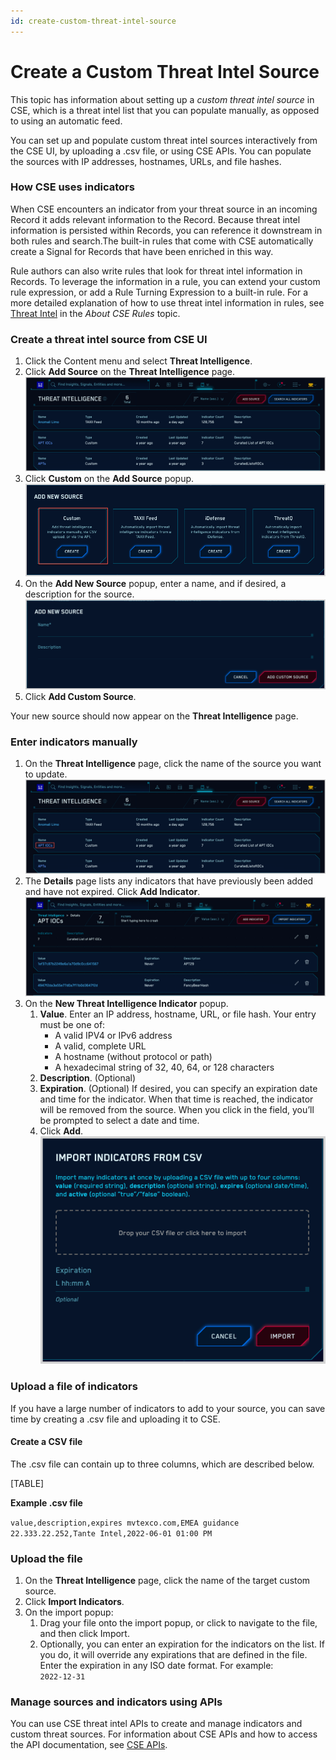 ```yaml
---
id: create-custom-threat-intel-source
---
```


# Create a Custom Threat Intel Source

This topic has information about setting up a *custom threat intel
source* in CSE, which is a threat intel list that you can populate
manually, as opposed to using an automatic feed. 

You can set up and populate custom threat intel sources interactively
from the CSE UI, by uploading a .csv file, or using CSE APIs. You can
populate the sources with IP addresses, hostnames, URLs, and file
hashes.

### How CSE uses indicators

When CSE encounters an indicator from your threat source in an incoming
Record it adds relevant information to the Record. Because threat intel
information is persisted within Records, you can reference it downstream
in both rules and search.The built-in rules that come with CSE
automatically create a Signal for Records that have been enriched in
this way.

Rule authors can also write rules that look for threat intel information
in Records. To leverage the information in a rule, you can extend your
custom rule expression, or add a Rule Turning Expression to a built-in
rule. For a more detailed explanation of how to use threat intel
information in rules, see [Threat
Intel](../CSE_Rules/01_About_CSE_Rules.md "About CSE Rules") in the
*About CSE Rules* topic.

### Create a threat intel source from CSE UI

1. Click the Content menu and select **Threat Intelligence**.
1. Click **Add Source** on the **Threat Intelligence** page.  
    ![threat-intel-page2.png](../static/img/Administration/Create_a_Custom_Threat_Intel_Source/threat-intel-page2.png)
1. Click **Custom** on the **Add Source** popup.  
    ![custom-button.png](../static/img/Administration/Create_a_Custom_Threat_Intel_Source/custom-button.png)
1. On the **Add New Source** popup, enter a name, and if desired, a
    description for the source.  
    ![add-custom-source.png](../static/img/Administration/Create_a_Custom_Threat_Intel_Source/add-custom-source.png)
1. Click **Add Custom Source**.

Your new source should now appear on the **Threat Intelligence** page.

### Enter indicators manually

1. On the **Threat Intelligence** page, click the name of the source
    you want to update.  
    ![click-name.png](../static/img/Administration/Create_a_Custom_Threat_Intel_Source/click-name.png)
1. The **Details** page lists any indicators that have previously been
    added and have not expired. Click **Add Indicator**.  
    ![threat-details.png](../static/img/Administration/Create_a_Custom_Threat_Intel_Source/threat-details.png)
1. On the **New Threat Intelligence Indicator** popup.
    1. **Value**. Enter an IP address, hostname, URL, or file hash.
        Your entry must be one of:
        * A valid IPV4 or IPv6 address  
        * A valid, complete URL
        * A hostname (without protocol or path)
        * A hexadecimal string of 32, 40, 64, or 128 characters 
    1. **Description**. (Optional)
    1. **Expiration**. (Optional) If desired, you can specify an
        expiration date and time for the indicator. When that time is
        reached, the indicator will be removed from the source. When you
        click in the field, you’ll be prompted to select a date and
        time.
    1. Click **Add**.  
        ![import-indicators.png](../static/img/Administration/Create_a_Custom_Threat_Intel_Source/import-indicators.png)

### Upload a file of indicators 

If you have a large number of indicators to add to your source, you can
save time by creating a .csv file and uploading it to CSE.

#### Create a CSV file

The .csv file can contain up to three columns, which are described
below. 

[TABLE]

**Example .csv file**

`value,description,expires mvtexco.com,EMEA guidance 22.333.22.252,Tante Intel,2022-06-01 01:00 PM`

### Upload the file

1. On the **Threat Intelligence** page, click the name of the target
    custom source.
1. Click **Import Indicators**.
1. On the import popup:
    1. Drag your file onto the import popup, or click to navigate to
        the file, and then click Import.
    1. Optionally, you can enter an expiration for the indicators on
        the list. If you do, it will override any expirations that are
        defined in the file. Enter the expiration in any ISO date
        format. For example:  
        `2022-12-31`

### Manage sources and indicators using APIs

You can use CSE threat intel APIs to create and manage indicators and
custom threat sources. For information about CSE APIs and how to access
the API documentation, see [CSE APIs](CSE_APIs.md "CSE APIs").  
 
